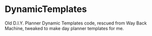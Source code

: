 # DynamicTemplates
Old D.I.Y. Planner Dynamic Templates code, rescued from Way Back Machine, tweaked to make day planner templates for me.
